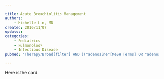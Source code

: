 ```yaml
---

title: Acute Bronchiolitis Management
authors:
    - Michelle Lin, MD
created: 2016/11/07
updates:
categories:
    - Pediatrics
    - Pulmonology
    - Infectious Disease
pubmed: 'Therapy/Broad[filter] AND (("adenosine"[MeSH Terms] OR "adenosine"[All Fields]) AND svt[All Fields])'

---
```


Here is the card.